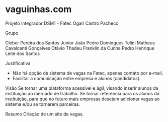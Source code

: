 # vaguinhas.com
Projeto integrador DSM1 - Fatec Ogari Castro Pacheco

Grupo 

Cleber Pereira dos Santos Junior
João Pedro Domingues Telini
Matheus Cavalcanti Gonçalves
Otávio Thadeu Franklin da Cunha
Pedro Henrique Leite dos Santos

Justificativa

- Não há opção de sistema de vagas na Fatec, apenas contato por e-mail.
- Facilitar a comunicação entre empresa e alunos (candidatos).

Visão
  Se tornar uma plataforma acessível e ágil, visando inserir alunos da instituição ao mercado de trabalho. Se tornar referência para os alunos da instituição, para que no futuro mais empresas desejem adicionar vagas ao sistema e/ou se tornarem parceiras.

Resumo 
  Criação de um site de vagas.
